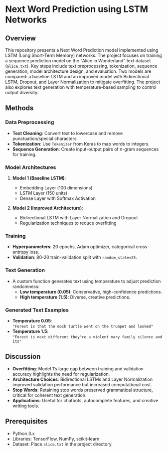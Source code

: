 # Next Word Prediction using LSTM Networks


## Overview
This repository presents a Next Word Prediction model implemented using LSTM (Long Short-Term Memory) networks. The project focuses on training a sequence prediction model on the "Alice in Wonderland" text dataset (`alice.txt`). Key steps include text preprocessing, tokenization, sequence generation, model architecture design, and evaluation. Two models are compared: a baseline LSTM and an improved model with Bidirectional LSTM, Dropout, and Layer Normalization to mitigate overfitting. The project also explores text generation with temperature-based sampling to control output diversity.

## Methods
### Data Preprocessing
- **Text Cleaning**: Convert text to lowercase and remove punctuation/special characters.
- **Tokenization**: Use `Tokenizer` from Keras to map words to integers.
- **Sequence Generation**: Create input-output pairs of n-gram sequences for training.

### Model Architectures
1. **Model 1 (Baseline LSTM)**:
   - Embedding Layer (100 dimensions)
   - LSTM Layer (150 units)
   - Dense Layer with Softmax Activation

2. **Model 2 (Improved Architecture)**:
   - Bidirectional LSTM with Layer Normalization and Dropout
   - Regularization techniques to reduce overfitting

### Training
- **Hyperparameters**: 20 epochs, Adam optimizer, categorical cross-entropy loss.
- **Validation**: 80-20 train-validation split with `random_state=25`.

### Text Generation
- A custom function generates text using temperature to adjust prediction randomness:
  - **Low temperature (0.05)**: Conservative, high-confidence predictions.
  - **High temperature (1.5)**: Diverse, creative predictions.

### Generated Text Examples
- **Temperature 0.05**:  
  `"Forest is that the mock turtle went on the trumpet and looked"`
- **Temperature 1.5**:  
  `"Forest is next different they're a violent mary family silence and its"`

## Discussion
- **Overfitting**: Model 1’s large gap between training and validation accuracy highlights the need for regularization.
- **Architecture Choices**: Bidirectional LSTMs and Layer Normalization improved validation performance but increased computational cost.
- **Stop Words**: Retaining stop words preserved grammatical structure, critical for coherent text generation.
- **Applications**: Useful for chatbots, autocomplete features, and creative writing tools.

## Prerequisites
- Python 3.x
- Libraries: TensorFlow, NumPy, scikit-learn
- Dataset: Place `alice.txt` in the project directory.
